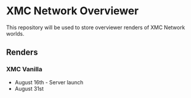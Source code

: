 # XMC Network Overviewer
This repository will be used to store overviewer renders of XMC Network worlds.

## Renders
### XMC Vanilla
- August 16th - Server launch
- August 31st
